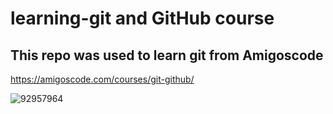 # learning-git and GitHub course

## This repo was used to learn git from Amigoscode

https://amigoscode.com/courses/git-github/

![92957964](https://user-images.githubusercontent.com/92957964/147835801-eabed302-1124-4b0a-b26e-c554fd36a5d6.png)
